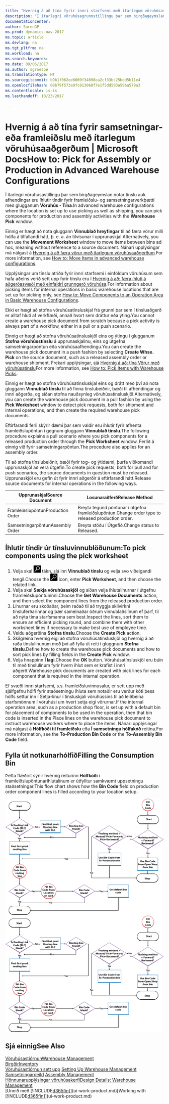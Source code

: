 ```yaml
---
title: "Hvernig á að tína fyrir innri starfsemi með ítarlegum vöruhúsaskilgreiningum"
description: "Í ítarlegri vöruhúsagrunnstillingu þar sem birgðageymslan notar tínslu auk afhendingar eru íhlutir tíndir fyrir framleiðslu- og samsetningarverkþætti með glugganum **Vöruhúsatínsla**."
documentationcenter: 
author: SorenGP
ms.prod: dynamics-nav-2017
ms.topic: article
ms.devlang: na
ms.tgt_pltfrm: na
ms.workload: na
ms.search.keywords: 
ms.date: 09/06/2017
ms.author: sgroespe
ms.translationtype: HT
ms.sourcegitcommit: b9b1f062ee6009f34698ea2cf33bc25bdd5b11e4
ms.openlocfilehash: 08b79f573a9fc013068f7e1f5dd593a596a579a3
ms.contentlocale: is-is
ms.lasthandoff: 10/23/2017

---
```

# <a name="how-to-pick-for-assembly-or-production-in-advanced-warehouse-configurations"></a><span data-ttu-id="3ac38-103">Hvernig á að tína fyrir samsetningar- eða framleiðslu með ítarlegum vöruhúsaaðgerðum | Microsoft Docs</span><span class="sxs-lookup"><span data-stu-id="3ac38-103">How to: Pick for Assembly or Production in Advanced Warehouse Configurations</span></span>
<span data-ttu-id="3ac38-104">Í ítarlegri vöruhúsastillingu þar sem birgðageymslan notar tínslu auk afhendingar eru íhlutir tíndir fyrir framleiðslu- og samsetningarverkþætti með glugganum **Vöruhús - Tína**.</span><span class="sxs-lookup"><span data-stu-id="3ac38-104">In advanced warehouse configurations where the location is set up to use picking as well as shipping, you can pick components for production and assembly activities with the **Warehouse Pick** window.</span></span>  

<span data-ttu-id="3ac38-105">Einnig er hægt að nota gluggann **Vinnublað hreyfingar** til að færa vörur milli hólfa á tilfallandi hátt, þ. e. a. án tilvísunar í upprunaskjal.</span><span class="sxs-lookup"><span data-stu-id="3ac38-105">Alternatively, you can use the **Movement Worksheet** window to move items between bins ad hoc, meaning without reference to a source document.</span></span> <span data-ttu-id="3ac38-106">Nánari upplýsingar má nálgast á [Hvernig á að færa vörur með ítarlegum vöruhúsaaðgerðum](warehouse-how-to-move-items-in-advanced-warehousing.md).</span><span class="sxs-lookup"><span data-stu-id="3ac38-106">For more information, see [How to: Move Items in advanced warehouse configurations](warehouse-how-to-move-items-in-advanced-warehousing.md).</span></span>  

<span data-ttu-id="3ac38-107">Upplýsingar um tínslu atriða fyrir innri starfsemi í einföldum vöruhúsum sem hafa aðeins verið sett upp fyrir tínslu eru í [Hvernig á að: færa íhluti á aðgerðasvæði með einfaldri grunngerð vöruhúsa](warehouse-how-to-move-components-to-an-operation-area-in-basic-warehousing.md).</span><span class="sxs-lookup"><span data-stu-id="3ac38-107">For information about picking items for internal operations in basic warehouse locations that are set up for picking only, see [How to: Move Components to an Operation Area in Basic Warehouse Configurations](warehouse-how-to-move-components-to-an-operation-area-in-basic-warehousing.md).</span></span>  

<span data-ttu-id="3ac38-108">Ekki er hægt að stofna vöruhúsatínsluskjal frá grunni þar sem í tínsluaðgerð er alltaf hluti af verkflæði, annað hvort sem dráttur eða ýting.</span><span class="sxs-lookup"><span data-stu-id="3ac38-108">You cannot create a warehouse pick document from scratch because a pick activity is always part of a workflow, either in a pull or a push scenario.</span></span>  

<span data-ttu-id="3ac38-109">Einnig er hægt að stofna vöruhúsatínsluskjöl eins og ýtingu í glugganum **Stofna vöruhússtínslu** á upprunaskjalinu, eins og útgefna samsetningarpöntun eða vöruhúsaafhendingu.</span><span class="sxs-lookup"><span data-stu-id="3ac38-109">You can create the warehouse pick document in a push fashion by selecting **Create Whse. Pick** on the source document, such as a released assembly order or warehouse shipment.</span></span> <span data-ttu-id="3ac38-110">Frekari upplýsingar, sjá [Hvernig á að: tína Vörur með vöruhúsatínslu](warehouse-how-to-pick-items-for-warehouse-shipment.md)</span><span class="sxs-lookup"><span data-stu-id="3ac38-110">For more information, see [How to: Pick Items with Warehouse Picks](warehouse-how-to-pick-items-for-warehouse-shipment.md).</span></span>  

<span data-ttu-id="3ac38-111">Einnig er hægt að stofna vöruhúsatínsluskjal eins og drátt með því að nota gluggann **Vinnublað tínslu** til að finna tínslubeiðnir, bæði til afhendingar og innri aðgerða, og síðan stofna nauðsynleg vöruhúsatínsluskjöl.</span><span class="sxs-lookup"><span data-stu-id="3ac38-111">Alternatively, you can create the warehouse pick document in a pull fashion by using the **Pick Worksheet** window to detect pick requests, both for shipment and internal operations, and then create the required warehouse pick documents.</span></span>  

<span data-ttu-id="3ac38-112">Eftirfarandi ferli skýrir dæmi þar sem valdir eru íhlutir fyrir afhenta framleiðslupöntun í gegnum gluggann **Vinnublað tínslu**.</span><span class="sxs-lookup"><span data-stu-id="3ac38-112">The following procedure explains a pull scenario where you pick components for a released production order through the **Pick Worksheet** window.</span></span> <span data-ttu-id="3ac38-113">Ferlið á einnig við fyrir samsetningarpöntun.</span><span class="sxs-lookup"><span data-stu-id="3ac38-113">The procedure also applies for an assembly order.</span></span>  

<span data-ttu-id="3ac38-114">Til að stofna tínslubeiðnir, bæði fyrir tog- og ýtidæmi, þurfa viðkomandi upprunaskjöl að vera útgefin.</span><span class="sxs-lookup"><span data-stu-id="3ac38-114">To create pick requests, both for pull and for push scenarios, the source documents in question must be released.</span></span> <span data-ttu-id="3ac38-115">Upprunaskjöl eru gefin út fyrir innri aðgerðir á eftirfarandi hátt.</span><span class="sxs-lookup"><span data-stu-id="3ac38-115">Release source documents for internal operations in the following ways.</span></span>  

|<span data-ttu-id="3ac38-116">Upprunaskjal</span><span class="sxs-lookup"><span data-stu-id="3ac38-116">Source Document</span></span>|<span data-ttu-id="3ac38-117">Losunaraðferð</span><span class="sxs-lookup"><span data-stu-id="3ac38-117">Release Method</span></span>|  
|---------------------|--------------------|  
|<span data-ttu-id="3ac38-118">Framleiðslupöntun</span><span class="sxs-lookup"><span data-stu-id="3ac38-118">Production Order</span></span>|<span data-ttu-id="3ac38-119">Breyta tegund pöntunar í útgefna framleiðslupöntun.</span><span class="sxs-lookup"><span data-stu-id="3ac38-119">Change order type to released production order.</span></span>|  
|<span data-ttu-id="3ac38-120">Samsetningarpöntun</span><span class="sxs-lookup"><span data-stu-id="3ac38-120">Assembly Order</span></span>|<span data-ttu-id="3ac38-121">Breyta stöðu í Útgefið.</span><span class="sxs-lookup"><span data-stu-id="3ac38-121">Change status to Released.</span></span>|  

## <a name="to-pick-components-using-the-pick-worksheet"></a><span data-ttu-id="3ac38-122">Íhlutir tíndir úr tínsluvinnublöðunum:</span><span class="sxs-lookup"><span data-stu-id="3ac38-122">To pick components using the pick worksheet</span></span>  
1.  <span data-ttu-id="3ac38-123">Velja skal ![Leit að síðu eða skýrslu](media/ui-search/search_small.png "Leit að síðu eða skýrslu táknið") tákn, slá inn **Vinnublað tínslu** og velja svo viðeigandi tengil.</span><span class="sxs-lookup"><span data-stu-id="3ac38-123">Choose the ![Search for Page or Report](media/ui-search/search_small.png "Search for Page or Report icon") icon, enter **Pick Worksheet**, and then choose the related link.</span></span>  
2.  <span data-ttu-id="3ac38-124">Velja skal **Sækja vöruhúsaskjöl** og síðan velja íhlutalínurnar í útgefnu framleiðslupöntuninni.</span><span class="sxs-lookup"><span data-stu-id="3ac38-124">Choose the **Get Warehouse Documents** action, and then select the component lines from the released production order.</span></span>  
3.  <span data-ttu-id="3ac38-125">Línurnar eru skoðaðar, þeim raðað til að tryggja skilvirkni tínsluferðarinnar og þær sameinaðar öðrum vinnublaðslínum ef þarf, til að nýta tíma starfsmanna sem best.</span><span class="sxs-lookup"><span data-stu-id="3ac38-125">Inspect the lines, sort them to ensure an efficient picking round, and combine them with other worksheet lines if necessary to make best use of employee time.</span></span>  
4.  <span data-ttu-id="3ac38-126">Veldu aðgerðina **Stofna tínslu**.</span><span class="sxs-lookup"><span data-stu-id="3ac38-126">Choose the **Create Pick** action.</span></span>  
5.  <span data-ttu-id="3ac38-127">Skilgreina hvernig eigi að stofna vöruhúsatínsluskjöl og hvernig á að raða tínslulínunum með því að fylla út reiti í gluggnum **Stofna tínslu**.</span><span class="sxs-lookup"><span data-stu-id="3ac38-127">Define how to create the warehouse pick documents and how to sort pick lines by filling fields in the **Create Pick** window.</span></span>  
6.  <span data-ttu-id="3ac38-128">Velja hnappinn **Í lagi**.</span><span class="sxs-lookup"><span data-stu-id="3ac38-128">Choose the **OK** button.</span></span> <span data-ttu-id="3ac38-129">Vöruhúsatínsluskjöl eru búin til með tínslulínum fyrir hvern íhlut sem er krafist í innri aðgerð.</span><span class="sxs-lookup"><span data-stu-id="3ac38-129">Warehouse pick documents are created with pick lines for each component that is required in the internal operation.</span></span>  

<span data-ttu-id="3ac38-130">Ef svæði innri starfsemi, s.s. framleiðsluvinnusalur, er sett upp með sjálfgefnu hólfi fyrir staðsetningu íhluta sem notaðir eru verður kóti þess hólfs settur inn í Setja-línur í tínsluskjali vöruhússins til að leiðbeina starfsmönnum í vöruhúsi um hvert setja eigi vörurnar.</span><span class="sxs-lookup"><span data-stu-id="3ac38-130">If the internal operation area, such as a production shop floor, is set up with a default bin for placement of components to be used in the operation, then that bin code is inserted in the Place lines on the warehouse pick document to instruct warehouse workers where to place the items.</span></span> <span data-ttu-id="3ac38-131">Nánari upplýsingar má nálgast á **Hólfkóði til framleiðslu** eða **Í samsetningu hólfakóð** reitina.</span><span class="sxs-lookup"><span data-stu-id="3ac38-131">For more information, see the **To-Production Bin Code** or the **To-Assembly Bin Code** field.</span></span>

## <a name="filling-the-consumption-bin"></a><span data-ttu-id="3ac38-132">Fylla út notkunarhólfið</span><span class="sxs-lookup"><span data-stu-id="3ac38-132">Filling the Consumption Bin</span></span>
<span data-ttu-id="3ac38-133">Þetta flæðirit sýnir hvernig reiturinn **Hólfkóði** í framleiðslupöntunaríhlutalínum er útfylltur samkvæmt uppsetningu staðsetningar.</span><span class="sxs-lookup"><span data-stu-id="3ac38-133">This flow chart shows how the **Bin Code** field on production order component lines is filled according to your location setup.</span></span>

<span data-ttu-id="3ac38-134">![Flæðirit hólfa](media/binflow.png "Hólfaflæði")</span><span class="sxs-lookup"><span data-stu-id="3ac38-134">![Bin flow chart](media/binflow.png "BinFlow")</span></span>  

## <a name="see-also"></a><span data-ttu-id="3ac38-135">Sjá einnig</span><span class="sxs-lookup"><span data-stu-id="3ac38-135">See Also</span></span>
[<span data-ttu-id="3ac38-136">Vöruhúsastjórnun</span><span class="sxs-lookup"><span data-stu-id="3ac38-136">Warehouse Management</span></span>](warehouse-manage-warehouse.md)  
[<span data-ttu-id="3ac38-137">Birgðir</span><span class="sxs-lookup"><span data-stu-id="3ac38-137">Inventory</span></span>](inventory-manage-inventory.md)  
<span data-ttu-id="3ac38-138">[Vöruhúsastjórnun sett upp](warehouse-setup-warehouse.md)   </span><span class="sxs-lookup"><span data-stu-id="3ac38-138">[Setting Up Warehouse Management](warehouse-setup-warehouse.md)   </span></span>  
<span data-ttu-id="3ac38-139">[Samsetningardeild](assembly-assemble-items.md)  </span><span class="sxs-lookup"><span data-stu-id="3ac38-139">[Assembly Management](assembly-assemble-items.md)  </span></span>  
[<span data-ttu-id="3ac38-140">Hönnunarupplýsingar vöruhúsakerfi</span><span class="sxs-lookup"><span data-stu-id="3ac38-140">Design Details: Warehouse Management</span></span>](design-details-warehouse-management.md)  
<span data-ttu-id="3ac38-141">[Unnið með [!INCLUDE[d365fin](includes/d365fin_md.md)]](ui-work-product.md)</span><span class="sxs-lookup"><span data-stu-id="3ac38-141">[Working with [!INCLUDE[d365fin](includes/d365fin_md.md)]](ui-work-product.md)</span></span>

